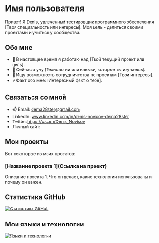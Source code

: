 # Имя пользователя

Привет! Я Denis, увлеченный тестировщик программного обеспечения  [Твоя специальность или интересы].
Моя цель - делиться своими проектами и учиться у сообщества.

## Обо мне

- 🔭 В настоящее время я работаю над [Твой текущий проект или цель].
- 🌱 Сейчас я учу [Технологии или навыки, которые ты изучаешь].
- 👯 Ищу возможность сотрудничества по проектам [Твои интересы].
- ⚡ Факт обо мне: [Интересный факт о тебе].

## Связаться со мной

- 📫 Email: dema28ster@gmail.com
- LinkedIn: www.linkedin.com/in/denis-novicov-dema28ster
- Twitter:https://x.com/Denis_Novicov
- Личный сайт: 

## Мои проекты

Вот некоторые из моих проектов:

### [Название проекта 1](Ссылка на проект)

Описание проекта 1. Что он делает, какие технологии использованы и почему он важен.

## Статистика GitHub

[![Статистика GitHub](https://github-readme-stats.vercel.app/api?username=dema28&show_icons=true&theme=radical)](https://github.com/dema28)

## Мои языки и технологии

[![Языки и технологии](https://github-readme-stats.vercel.app/api/top-langs/?username=dema28&layout=compact&theme=radical)](https://github.com/dema28)
